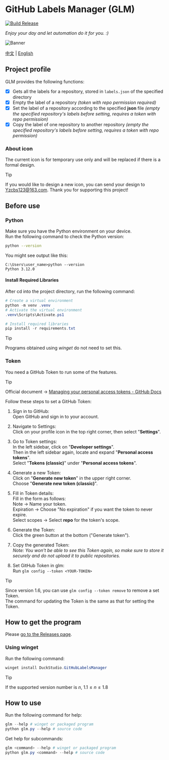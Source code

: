 # GitHub Labels Manager (GLM)

[![Build Release](https://github.com/DuckDuckStudio/GitHub-Labels-Manager/actions/workflows/build-release.yml/badge.svg)](https://github.com/DuckDuckStudio/GitHub-Labels-Manager/actions/workflows/build-release.yml)  

*Enjoy your day and let automation do it for you. :)*  

<img alt="Banner" src="https://svg-banners.vercel.app/api?type=rainbow&text1=GitHub%20Labels%20Manager&width=800&height=400" style="text-align: center;">

[中文](https://github.com/DuckDuckStudio/GitHub-Labels-Manager/blob/main/README.md) | [English](https://github.com/DuckDuckStudio/GitHub-Labels-Manager/blob/main/other-languages/en_US/README.md)  

## Project profile
GLM provides the following functions:  
- [x] Gets all the labels for a repository, stored in `labels.json` of the specified directory
- [x] Empty the label of a repository *(token with repo permission required)*
- [x] Set the label of a repository according to the specified **json** file *(empty the specified repository's labels before setting, requires a token with repo permission)*
- [x] Copy the label of one repository to another repository *(empty the specified repository's labels before setting, requires a token with repo permission)*

### About icon
The current icon is for temporary use only and will be replaced if there is a formal design.  

> [!TIP]
> If you would like to design a new icon, you can send your design to <Yzcbs123@163.com>. Thank you for supporting this project!  

## Before use
### Python
Make sure you have the Python environment on your device.  
Run the following command to check the Python version:  

```bash
python --version
```

You might see output like this:  

```
C:\Users\user_name>python --version
Python 3.12.0
```

#### Install Required Libraries
After cd into the project directory, run the following command:  
```powershell
# Create a virtual environment
python -m venv .venv
# Activate the virtual environment
.venv\Scripts\Activate.ps1

# Install required libraries
pip install -r requirements.txt
```

> [!TIP]
> Programs obtained using _winget_ do not need to set this.  

### Token
You need a GitHub Token to run some of the features.  

> [!TIP]
> Official document → [Managing your personal access tokens - GitHub Docs](https://docs.github.com/en/authentication/keeping-your-account-and-data-secure/managing-your-personal-access-tokens#%E5%88%9B%E5%BB%BA-personal-access-token-classic)  

Follow these steps to set a GitHub Token:  

1. Sign in to GitHub:  
   Open GitHub and sign in to your account.

2. Navigate to Settings:  
   Click on your profile icon in the top right corner, then select "**Settings**".

3. Go to Token settings:  
   In the left sidebar, click on "**Developer settings**".  
   Then in the left sidebar again, locate and expand "**Personal access tokens**".  
   Select "**Tokens (classic)**" under "**Personal access tokens**".

4. Generate a new Token:  
   Click on "**Generate new token**" in the upper right corner.  
   Choose "**Generate new token (classic)**".

5. Fill in Token details:  
   Fill in the form as follows:  
   Note → Name your token.  
   Expiration → Choose "No expiration" if you want the token to never expire.  
   Select scopes → Select **repo** for the token's scope.

6. Generate the Token:  
   Click the green button at the bottom ("Generate token").

7. Copy the generated Token:  
   *Note: You won't be able to see this Token again, so make sure to store it securely and do not upload it to public repositories.*

8. Set GitHub Token in glm:  
   Run `glm config --token <YOUR-TOKEN>`

> [!TIP]
> Since version 1.6, you can use `glm config --token remove` to remove a set Token.  
> The command for updating the Token is the same as that for setting the Token.  

## How to get the program
Please [go to the Releases page](https://github.com/DuckDuckStudio/GitHub-Labels-Manager/releases).  

### Using winget
Run the following command:  
```powershell
winget install DuckStudio.GitHubLabelsManager
```

> [!TIP]
> If the supported version number is *n*, $1.1 \leqslant n \leqslant 1.8$  

## How to use
Run the following command for help:  
```powershell
glm --help # winget or packaged program
python glm.py --help # source code
```
Get help for subcommands:  
```powershell
glm <command> --help # winget or packaged program
python glm.py <command> --help # source code
```
